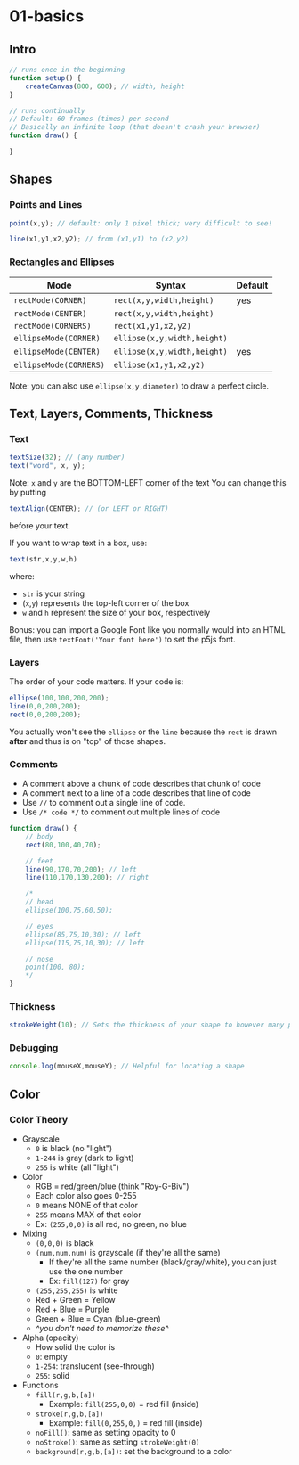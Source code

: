 # 01-basics

## Intro
```js
// runs once in the beginning
function setup() {
    createCanvas(800, 600); // width, height
}

// runs continually
// Default: 60 frames (times) per second
// Basically an infinite loop (that doesn't crash your browser)
function draw() {

}
```

## Shapes

### Points and Lines

```js
point(x,y); // default: only 1 pixel thick; very difficult to see!

line(x1,y1,x2,y2); // from (x1,y1) to (x2,y2)
```

### Rectangles and Ellipses

| Mode | Syntax | Default |
| --- | --- | --- |
| `rectMode(CORNER)` | `rect(x,y,width,height)` | yes |
| `rectMode(CENTER)` | `rect(x,y,width,height)` |  |
| `rectMode(CORNERS)` | `rect(x1,y1,x2,y2)` |  |
| `ellipseMode(CORNER)` | `ellipse(x,y,width,height)` |  |
| `ellipseMode(CENTER)` | `ellipse(x,y,width,height)` | yes |
| `ellipseMode(CORNERS)` | `ellipse(x1,y1,x2,y2)` |  |

Note: you can also use `ellipse(x,y,diameter)` to draw a perfect circle.

## Text, Layers, Comments, Thickness

### Text

```js
textSize(32); // (any number)             
text("word", x, y);
```
Note: `x` and `y` are the BOTTOM-LEFT corner of the text
You can change this by putting 
```js
textAlign(CENTER); // (or LEFT or RIGHT)
```
before your text.

If you want to wrap text in a box, use:
```js
text(str,x,y,w,h)
```
where:
* `str` is your string
* (`x`,`y`) represents the top-left corner of the box
* `w` and `h` represent the size of your box, respectively

Bonus: you can import a Google Font like you normally would into an HTML file, then use `textFont('Your font here')` to set the p5js font.

### Layers

The order of your code matters. If your code is:
```js
ellipse(100,100,200,200);
line(0,0,200,200);
rect(0,0,200,200);
```
You actually won't see the `ellipse` or the `line` because the `rect` is drawn **after** and thus is on "top" of those shapes.

### Comments

* A comment above a chunk of code describes that chunk of code
* A comment next to a line of a code describes that line of code
* Use `//` to comment out a single line of code.
* Use `/* code */` to comment out multiple lines of code

```js
function draw() {
    // body
    rect(80,100,40,70);

    // feet
    line(90,170,70,200); // left
    line(110,170,130,200); // right

    /*
    // head
    ellipse(100,75,60,50); 

    // eyes
    ellipse(85,75,10,30); // left
    ellipse(115,75,10,30); // left

    // nose 
    point(100, 80);
    */
}
```

### Thickness

```js
strokeWeight(10); // Sets the thickness of your shape to however many pixels you want
```

### Debugging

```js
console.log(mouseX,mouseY); // Helpful for locating a shape
```

## Color

### Color Theory

* Grayscale
  * `0` is black (no "light")
  * `1-244` is gray (dark to light)
  * `255` is white (all "light")
* Color
  * RGB = red/green/blue (think "Roy-G-Biv")
  * Each color also goes 0-255
  * `0` means NONE of that color
  * `255` means MAX of that color
  * Ex: `(255,0,0)` is all red, no green, no blue
* Mixing
  * `(0,0,0)` is black
  * `(num,num,num)` is grayscale (if they're all the same)
    * If they're all the same number (black/gray/white), you can just use the one number
    * Ex: `fill(127)` for gray
  * `(255,255,255)` is white
  * Red + Green = Yellow
  * Red + Blue = Purple
  * Green + Blue = Cyan (blue-green)
  * _^you don't need to memorize these^_
* Alpha (opacity)
  * How solid the color is
  * `0`: empty
  * `1-254`: translucent (see-through)
  * `255`: solid
* Functions
  * `fill(r,g,b,[a])`
    * Example: `fill(255,0,0)` = red fill (inside)
  * `stroke(r,g,b,[a])`
    * Example: `fill(0,255,0,)` = red fill (inside)
  * `noFill()`: same as setting opacity to 0
  * `noStroke()`: same as setting `strokeWeight(0)`
  * `background(r,g,b,[a])`: set the background to a color